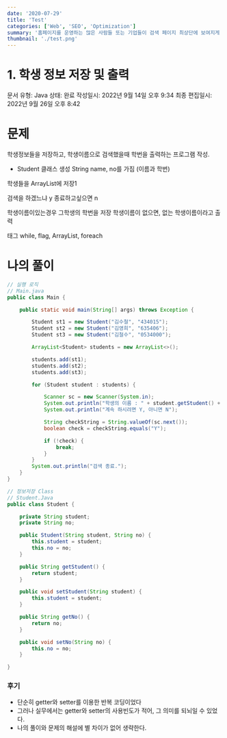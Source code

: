 ```yaml
---
date: '2020-07-29'
title: 'Test'
categories: ['Web', 'SEO', 'Optimization']
summary: '홈페이지를 운영하는 많은 사람들 또는 기업들이 검색 페이지 최상단에 보여지게 하기 위해 어떤 최적화 작업을 하는지 알아보자.'
thumbnail: './test.png'
---
```


# 1. 학생 정보 저장 및 출력

문서 유형: Java
상태: 완료
작성일시: 2022년 9월 14일 오후 9:34
최종 편집일시: 2022년 9월 26일 오후 8:42

# 문제

학생정보들을 저장하고, 학생이름으로
검색했을때 학번을 출력하는 프로그램 작성.

- Student 클래스 생성
String name, no를 가짐 (이름과 학번)

학생들을 ArrayList에 저장1

검색을 하겠느냐 y
종료하고싶으면 n

학생이름이있는경우 그학생의 학번을 저장
학생이름이 없으면, 없는 학생이름이라고 출력

태그
while, flag, ArrayList, foreach

# 나의 풀이

```java
// 실행 로직
// Main.java
public class Main {

    public static void main(String[] args) throws Exception {

        Student st1 = new Student("김수철", "434015");
        Student st2 = new Student("김영희", "635406");
        Student st3 = new Student("김철수", "0534000");

        ArrayList<Student> students = new ArrayList<>();

        students.add(st1);
        students.add(st2);
        students.add(st3);

        for (Student student : students) {

            Scanner sc = new Scanner(System.in);
            System.out.println("학생의 이름 : " + student.getStudent() + "  번호 : " + student.getNo());
            System.out.println("계속 하시려면 Y, 아니면 N");

            String checkString = String.valueOf(sc.next());
            boolean check = checkString.equals("Y");

            if (!check) {
                break;
            }
        }
        System.out.println("검색 종료.");
    }
}

// 정보저장 Class
// Student.Java
public class Student {

    private String student;
    private String no;

    public Student(String student, String no) {
        this.student = student;
        this.no = no;
    }

    public String getStudent() {
        return student;
    }

    public void setStudent(String student) {
        this.student = student;
    }

    public String getNo() {
        return no;
    }

    public void setNo(String no) {
        this.no = no;
    }

}
```

### 후기

- 단순히 getter와 setter를 이용한 반복 코딩이었다
- 그러나 실무에서는 getter와 setter의 사용빈도가 적어, 그 의미를 되뇌일 수 있었다.
- 나의 풀이와 문제의 해설에 별 차이가 없어 생략한다.